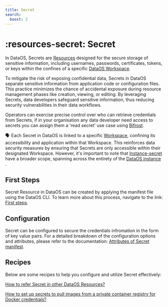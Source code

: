```yaml
---
title: Secret
search:
  boost: 2
---
```


# :resources-secret: Secret

In DataOS, Secrets are [Resources](/resources/) designed for the secure storage of sensitive information, including usernames, passwords, certificates, tokens, or keys within the confines of a specific [DataOS Workspace](/resources/). 

To mitigate the risk of exposing confidential data, Secrets in DataOS separate sensitive information from application code or configuration files. This practice minimizes the chance of accidental exposure during resource management phases like creation, viewing, or editing. By leveraging Secrets, data developers safeguard sensitive information, thus reducing security vulnerabilities in their data workflows.

Operators can exercise precise control over who can retrieve credentials from Secrets, if in your organisation any data developer need access to secrets you can assign them a 'read secret' use case using [Bifrost](/interfaces/bifrost/).

<aside class="callout">

🗣️ Each Secret in DataOS is linked to a specific <a href="https://dataos.info/resources/types_of_dataos_resources/#workspace-level-resources">Workspace</a>, confining its accessibility and application within that Workspace. This reinforces data security measures by ensuring that Secrets are only accessible within their designated Workspace. However, it's important to note that <a href="https://dataos.info/resources/instance_secret/">Instance-secret</a> have a broader scope, spanning across the entirety of the <a href="https://dataos.info/resources/types_of_dataos_resources/#instance-level-resources">DataOS instance</a> .

</aside>

## First Steps

Secret Resource in DataOS can be created by applying the manifest file using the DataOS CLI. To learn more about this process, navigate to the link: [First steps](/resources/secret/first_steps/).

## Configuration

Secret can be configured to secure the credentials infromation in the form of key value pairs. For a detailed breakdown of the configuration options and attributes, please refer to the documentation: [Attributes of Secret manifest](/resources/secret/configuration/).

## Recipes

Below are some recipes to help you configure and utilize Secret effectively:

[How to refer Secret in other DataOS Resources?](/resources/secret/how_to_guide/recipe1/)

[How to set up secrets to pull images from a private container registry for Docker credentials?](/resources/secret/how_to_guide/recipe2/)